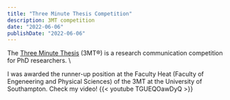```yaml
---
title: "Three Minute Thesis Competition"
description: 3MT competition
date: "2022-06-06"
publishDate: "2022-06-06"
---
```


The <a href="https://3minutephd.eui.eu/" target="_blank">Three Minute Thesis</a>
(3MT®) is a research
communication competition for PhD researchers. \

I was awarded the runner-up position at the Faculty Heat
(Faculty of Engeneering and Physical Sciences) of the 3MT at the University of
Southampton. Check my video!
{{< youtube TGUEQOawDyQ >}} 